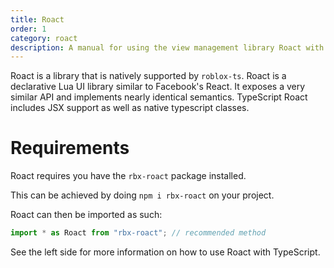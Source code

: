 ```yaml
---
title: Roact
order: 1
category: roact
description: A manual for using the view management library Roact with roblox-ts.
---
```

Roact is a library that is natively supported by `roblox-ts`.  Roact is a declarative Lua UI library similar to Facebook's React. It exposes a very similar API and implements nearly identical semantics. TypeScript Roact includes JSX support as well as native typescript classes.

# Requirements
Roact requires you have the `rbx-roact` package installed.

This can be achieved by doing `npm i rbx-roact` on your project.

Roact can then be imported as such:
```ts
import * as Roact from "rbx-roact"; // recommended method
```

See the left side for more information on how to use Roact with TypeScript.
